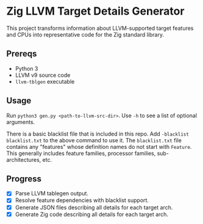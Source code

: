 # Zig LLVM Target Details Generator
This project transforms information about LLVM-supported target features and CPUs into representative code for the Zig standard library.

## Prereqs
- Python 3
- LLVM v9 source code
- `llvm-tblgen` executable

## Usage
Run `python3 gen.py <path-to-llvm-src-dir>`. Use `-h` to see a list of optional arguments.

There is a basic blacklist file that is included in this repo. Add `-blacklist blacklist.txt` to the above command to use it.
The `blacklist.txt` file contains any "features" whose definition names do not start with `Feature`. This generally includes
feature families, processor families, sub-architectures, etc.

## Progress
- [x] Parse LLVM tablegen output.
- [x] Resolve feature dependencies with blacklist support.
- [x] Generate JSON files describing all details for each target arch.
- [x] Generate Zig code describing all details for each target arch.
